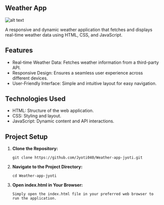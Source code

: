 ## Weather App

![alt text](images/frontPage.png)

A responsive and dynamic weather application that fetches and displays real-time weather data using HTML, CSS, and JavaScript.

## Features

- Real-time Weather Data: Fetches weather information from a third-party API.
- Responsive Design: Ensures a seamless user experience across different devices.
- User-Friendly Interface: Simple and intuitive layout for easy navigation.

## Technologies Used

- HTML: Structure of the web application.
- CSS: Styling and layout.
- JavaScript: Dynamic content and API interactions.

## Project Setup

1. **Clone the Repository:**

   ```
   git clone https://github.com/Jyoti040/Weather-app-jyoti.git
   ```

   
2. **Navigate to the Project Directory:**

   ```
   cd Weather-app-jyoti
   ```

   
3. **Open index.html in Your Browser:**

   ```
   Simply open the index.html file in your preferred web browser to run the application.
   ```

